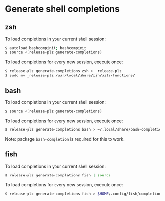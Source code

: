 # Generate shell completions

## zsh

To load completions in your current shell session:

```sh
$ autoload bashcompinit; bashcompinit
$ source <(release-plz generate-completions)
```

To load completions for every new session, execute once:

```sh
$ release-plz generate-completions zsh > _release-plz
$ sudo mv _release-plz /usr/local/share/zsh/site-functions/
```
## bash

To load completions in your current shell session:

```sh
$ source <(release-plz generate-completions)
```

To load completions for every new session, execute once:

```sh
$ release-plz generate-completions bash > ~/.local/share/bash-completion/completions/release-plz
```
Note: package `bash-completion` is required for this to work.

## fish

To load completions in your current shell session:

```sh
$ release-plz generate-completions fish | source
```

To load completions for every new session, execute once:

```sh
$ release-plz generate-completions fish > $HOME/.config/fish/completions/release-plz.fish
```
